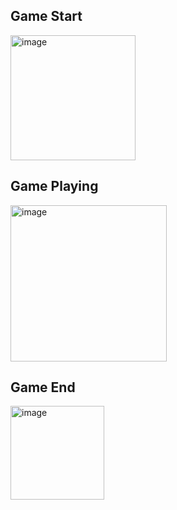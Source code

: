 <h2>Game Start</h2>

<img src="https://github.com/sanket96s/Projects/assets/109816069/1f64f07c-b68b-4c81-ac2b-1ce65e8739b6" alt="image" height="200">

<h2>Game Playing</h2>

<img src="https://github.com/sanket96s/Projects/assets/109816069/9215da37-af3a-43d7-95c6-228b257910b6" alt="image" height="250">

<h2>Game End</h2>

<img src="https://github.com/sanket96s/Projects/assets/109816069/99e18b22-bef7-4c2e-9cd8-138dbd694169" alt="image" height="150">
